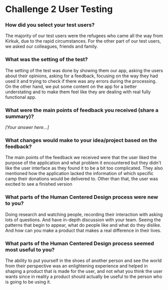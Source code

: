 # Challenge 2 User Testing

### How did you select your test users? 

The majority of our test users were the refugees who came all the way from Kirkuk, due to the rapid circumstances. For the other part of our test users, we asked our colleagues, friends and family.  
### What was the setting of the test? 

The setting of the test was done by showing them our app, asking the users about their opinions, asking for a feedback, focusing on the way they had used it and trying to check if there was any errors during the processing. On the other hand, we put some content on the app for a better understating and to make them feel like they are dealing with real fully functional app.
### What were the main points of feedback you received (share a summary)? 

*[Your answer here...]*

### What changes would make to your idea/project based on the feedback?

The main points of the feedback we received were that the user liked the purpose of the application and what problem it encountered but they didn't like the user interface as they found it to be a bit too complicated. They also mentioned how the application lacked the information of which specific camp their donations would be delivered to. Other than that, the user was excited to see a finished version
### What parts of the Human Centered Design process were new to you?

Doing research and watching people, recording their interaction with asking lots of questions. 
And have in-depth discussion with your team. Seeing the patterns that begin to appear, 
what do people like and what do they dislike.
And how can you make a product that makes a real difference in their lives.
### What parts of the Human Centered Design process seemed most useful to you?

The ability to put yourself in the shoes of another person and see the world from their perspective
was an enlightening experience and helped in shaping a product that is made for the user, 
and not what you think the user wants since in reality a product should actually be useful to the person who is going to be using it.